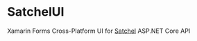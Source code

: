 # SatchelUI

Xamarin Forms Cross-Platform UI for [Satchel](https://github.com/lqdev/satchel) ASP.NET Core API